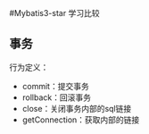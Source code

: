 #Mybatis3-star 学习比较

## 事务

行为定义：

- commit：提交事务
- rollback：回滚事务
- close：关闭事务内部的sql链接
- getConnection：获取内部的链接